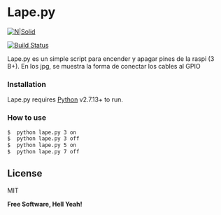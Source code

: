 # Lape.py

[![N|Solid](https://cldup.com/dTxpPi9lDf.thumb.png)](https://nodesource.com/products/nsolid)

[![Build Status](https://travis-ci.org/joemccann/dillinger.svg?branch=master)](https://travis-ci.org/joemccann/dillinger)

Lape.py es un simple script para encender y apagar pines de la raspi (3 B+).
En los jpg, se muestra la forma de conectar los cables al GPIO


### Installation

Lape.py requires [Python](https://www.python.org/downloads/) v2.7.13+ to run.


### How to use

```sh
$  python lape.py 3 on
$  python lape.py 3 off
$  python lape.py 5 on
$  python lape.py 7 off
```

License
----

MIT


**Free Software, Hell Yeah!**

